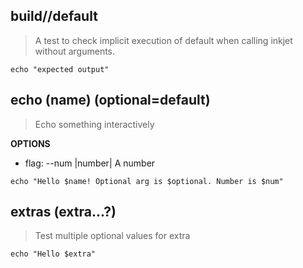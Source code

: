 ## build//default

> A test to check implicit execution of default when calling inkjet without arguments.

```
echo "expected output"
```

## echo (name) (optional=default)

> Echo something interactively

**OPTIONS**

- flag: --num |number| A number

```
echo "Hello $name! Optional arg is $optional. Number is $num"
```

## extras (extra...?)

> Test multiple optional values for extra

```
echo "Hello $extra"
```
